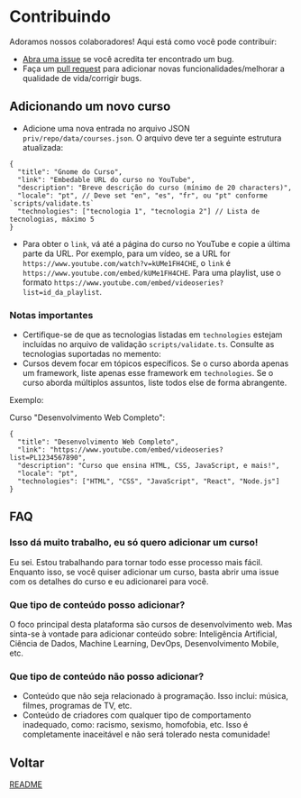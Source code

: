 # Contribuindo

Adoramos nossos colaboradores! Aqui está como você pode contribuir:

- [Abra uma issue](https://github.com/podcodar/podcodar/issues) se você acredita ter encontrado um bug.
- Faça um [pull request](https://github.com/podcodar/podcodar/pull) para adicionar novas funcionalidades/melhorar a qualidade de vida/corrigir bugs.

## Adicionando um novo curso

- Adicione uma nova entrada no arquivo JSON `priv/repo/data/courses.json`. O arquivo deve ter a seguinte estrutura atualizada:

```jsonc
{
  "title": "Gnome do Curso",
  "link": "Embedable URL do curso no YouTube",
  "description": "Breve descrição do curso (mínimo de 20 characters)",
  "locale": "pt", // Deve set "en", "es", "fr", ou "pt" conforme `scripts/validate.ts`
  "technologies": ["tecnologia 1", "tecnologia 2"] // Lista de tecnologias, máximo 5
}
```

- Para obter o `link`, vá até a página do curso no YouTube e copie a última parte da URL. Por exemplo, para um vídeo, se a URL for `https://www.youtube.com/watch?v=kUMe1FH4CHE`, o `link` é `https://www.youtube.com/embed/kUMe1FH4CHE`. Para uma playlist, use o formato `https://www.youtube.com/embed/videoseries?list=id_da_playlist`.

### Notas importantes

- Certifique-se de que as tecnologias listadas em `technologies` estejam incluídas no arquivo de validação `scripts/validate.ts`. Consulte as tecnologias suportadas no memento:
- Cursos devem focar em tópicos específicos. Se o curso aborda apenas um framework, liste apenas esse framework em `technologies`. Se o curso aborda múltiplos assuntos, liste todos else de forma abrangente.

Exemplo:

Curso "Desenvolvimento Web Completo":

```jsonc
{
  "title": "Desenvolvimento Web Completo",
  "link": "https://www.youtube.com/embed/videoseries?list=PL1234567890",
  "description": "Curso que ensina HTML, CSS, JavaScript, e mais!",
  "locale": "pt",
  "technologies": ["HTML", "CSS", "JavaScript", "React", "Node.js"]
}
```

## FAQ

### Isso dá muito trabalho, eu só quero adicionar um curso!

Eu sei. Estou trabalhando para tornar todo esse processo mais fácil. Enquanto isso, se você quiser adicionar um curso, basta abrir uma issue com os detalhes do curso e eu adicionarei para você.

### Que tipo de conteúdo posso adicionar?

O foco principal desta plataforma são cursos de desenvolvimento web. Mas sinta-se à vontade para adicionar conteúdo sobre: Inteligência Artificial, Ciência de Dados, Machine Learning, DevOps, Desenvolvimento Mobile, etc.

### Que tipo de conteúdo não posso adicionar?

- Conteúdo que não seja relacionado à programação. Isso inclui: música, filmes, programas de TV, etc.
- Conteúdo de criadores com qualquer tipo de comportamento inadequado, como: racismo, sexismo, homofobia, etc. Isso é completamente inaceitável e não será tolerado nesta comunidade!

## Voltar

[README](../README.md)


